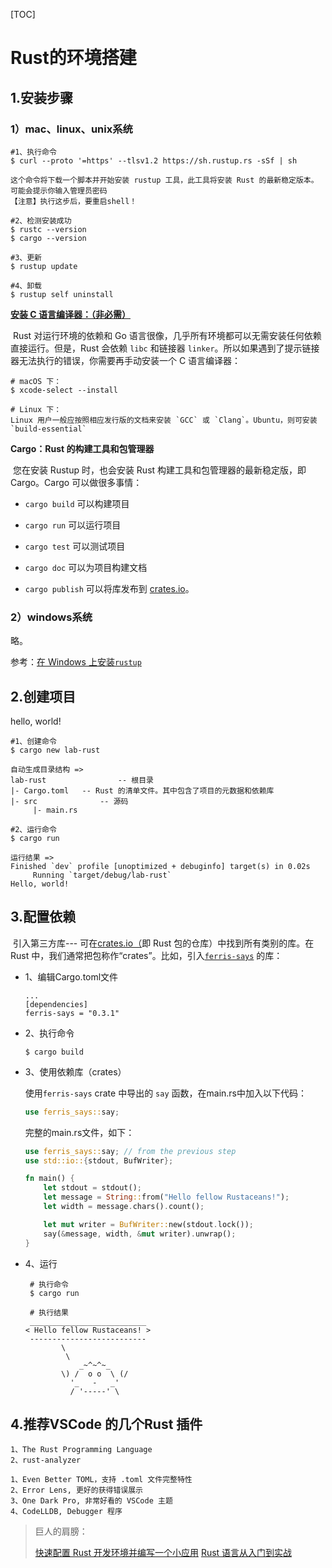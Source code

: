 [TOC]

# Rust的环境搭建



## 1.安装步骤

### 1）mac、linux、unix系统

```shell
#1、执行命令
$ curl --proto '=https' --tlsv1.2 https://sh.rustup.rs -sSf | sh

这个命令将下载一个脚本并开始安装 rustup 工具，此工具将安装 Rust 的最新稳定版本。可能会提示你输入管理员密码
【注意】执行这步后，要重启shell！

#2、检测安装成功
$ rustc --version
$ cargo --version

#3、更新
$ rustup update

#4、卸载
$ rustup self uninstall
```



**[安装 C 语言编译器：（非必需）](http://course.rs/first-try/installation.html#安装-c-语言编译器非必需)**

​		Rust 对运行环境的依赖和 Go 语言很像，几乎所有环境都可以无需安装任何依赖直接运行。但是，Rust 会依赖 `libc` 和链接器 `linker`。所以如果遇到了提示链接器无法执行的错误，你需要再手动安装一个 C 语言编译器：

```shell
# macOS 下：
$ xcode-select --install

# Linux 下：
Linux 用户一般应按照相应发行版的文档来安装 `GCC` 或 `Clang`。Ubuntu，则可安装 `build-essential`
```



**Cargo：Rust 的构建工具和包管理器**

​	您在安装 Rustup 时，也会安装 Rust 构建工具和包管理器的最新稳定版，即 Cargo。Cargo 可以做很多事情：

- `cargo build` 可以构建项目

- `cargo run` 可以运行项目

- `cargo test` 可以测试项目

- `cargo doc` 可以为项目构建文档

- `cargo publish` 可以将库发布到 [crates.io](https://crates.io/)。

  

### 2）windows系统

略。

参考：[在 Windows 上安装`rustup`](http://course.rs/first-try/installation.html#在-windows-上安装-rustup)



## 2.创建项目

hello, world!

```shell
#1、创建命令
$ cargo new lab-rust

自动生成目录结构 =>
lab-rust				-- 根目录
|- Cargo.toml	-- Rust 的清单文件。其中包含了项目的元数据和依赖库
|- src				-- 源码
	 |- main.rs
	 
#2、运行命令
$ cargo run

运行结果 =>
Finished `dev` profile [unoptimized + debuginfo] target(s) in 0.02s
     Running `target/debug/lab-rust`
Hello, world!

```



## 3.配置依赖

​	引入第三方库--- 可在[crates.io（](https://crates.io/)即 Rust 包的仓库）中找到所有类别的库。在 Rust 中，我们通常把包称作“crates”。比如，引入[`ferris-says`](https://crates.io/crates/ferris-says) 的库：

* 1、编辑Cargo.toml文件

	```shell
  ...
  [dependencies]
  ferris-says = "0.3.1"
  ```

* 2、执行命令

  ```shell
  $ cargo build
  ```

* 3、使用依赖库（crates）

  使用`ferris-says` crate 中导出的 `say` 函数，在main.rs中加入以下代码：

  ```rust
  use ferris_says::say;
  ```

  完整的main.rs文件，如下：

  ```rust
  use ferris_says::say; // from the previous step
  use std::io::{stdout, BufWriter};
  
  fn main() {
      let stdout = stdout();
      let message = String::from("Hello fellow Rustaceans!");
      let width = message.chars().count();
  
      let mut writer = BufWriter::new(stdout.lock());
      say(&message, width, &mut writer).unwrap();
  }
  ```

* 4、运行

  ```shell
   # 执行命令
   $ cargo run
   
   # 执行结果
   __________________________
  < Hello fellow Rustaceans! >
   --------------------------
          \
           \
              _~^~^~_
          \) /  o o  \ (/
            '_   -   _'
            / '-----' \
  ```




## 4.推荐VSCode 的几个Rust 插件

```shell
1、The Rust Programming Language
2、rust-analyzer

1、Even Better TOML，支持 .toml 文件完整特性
2、Error Lens, 更好的获得错误展示
3、One Dark Pro, 非常好看的 VSCode 主题
4、CodeLLDB, Debugger 程序
```



> 巨人的肩膀：
>
> [快速配置 Rust 开发环境并编写一个小应用](https://www.rust-lang.org/zh-CN/learn/get-started) 
> [Rust 语言从入门到实战](https://view.inews.qq.com/k/20231205A0544100?no-redirect=1&web_channel=wap&openApp=false)

